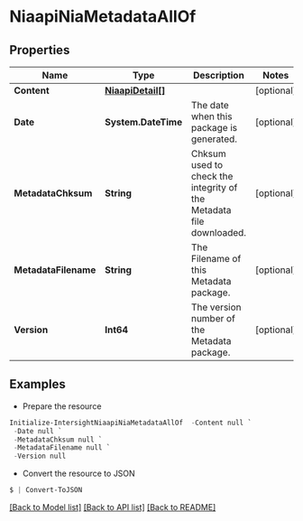 # NiaapiNiaMetadataAllOf
## Properties

Name | Type | Description | Notes
------------ | ------------- | ------------- | -------------
**Content** | [**NiaapiDetail[]**](NiaapiDetail.md) |  | [optional] 
**Date** | **System.DateTime** | The date when this package is generated. | [optional] 
**MetadataChksum** | **String** | Chksum used to check the integrity of the Metadata file downloaded. | [optional] 
**MetadataFilename** | **String** | The Filename of this Metadata package. | [optional] 
**Version** | **Int64** | The version number of the Metadata package. | [optional] 

## Examples

- Prepare the resource
```powershell
Initialize-IntersightNiaapiNiaMetadataAllOf  -Content null `
 -Date null `
 -MetadataChksum null `
 -MetadataFilename null `
 -Version null
```

- Convert the resource to JSON
```powershell
$ | Convert-ToJSON
```

[[Back to Model list]](../README.md#documentation-for-models) [[Back to API list]](../README.md#documentation-for-api-endpoints) [[Back to README]](../README.md)

